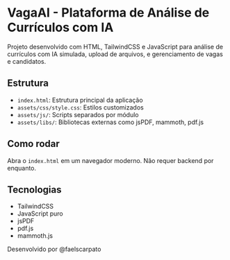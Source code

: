 # VagaAI - Plataforma de Análise de Currículos com IA

Projeto desenvolvido com HTML, TailwindCSS e JavaScript para análise de currículos com IA simulada, upload de arquivos, e gerenciamento de vagas e candidatos.

## Estrutura
- `index.html`: Estrutura principal da aplicação
- `assets/css/style.css`: Estilos customizados
- `assets/js/`: Scripts separados por módulo
- `assets/libs/`: Bibliotecas externas como jsPDF, mammoth, pdf.js

## Como rodar
Abra o `index.html` em um navegador moderno. Não requer backend por enquanto.

## Tecnologias
- TailwindCSS
- JavaScript puro
- jsPDF
- pdf.js
- mammoth.js

Desenvolvido por @faelscarpato